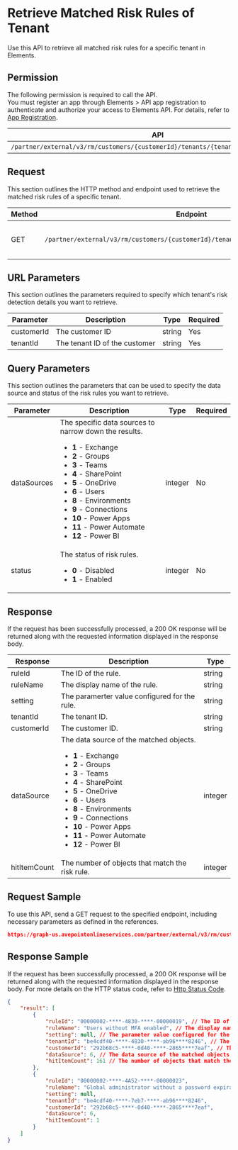 # Retrieve Matched Risk Rules of Tenant

Use this API to retrieve all matched risk rules for a specific tenant in Elements.  

## Permission  

The following permission is required to call the API.  
You must register an app through Elements > API app registration to authenticate and authorize your access to Elements API. For details, refer to [App Registration](../register-app.md).

| API | Permission |
|-----------|-----------|
| `/partner/external/v3/rm/customers/{customerId}/tenants/{tenantId}/detection/rules` | elements.rm.read.all |  


## Request

This section outlines the HTTP method and endpoint used to retrieve the matched risk rules of a specific tenant.

| Method | Endpoint | Description |
|-----------|-----------|-----------|
|GET|`/partner/external/v3/rm/customers/{customerId}/tenants/{tenantId}/detection/rules`|Retrieves the matched risk rules.|


## URL Parameters

This section outlines the parameters required to specify which tenant's risk detection details you want to retrieve.

| Parameter | Description | Type | Required |
| --- | --- | --- | --- |
| customerId | The customer ID | string | Yes |
| tenantId | The tenant ID of the customer | string | Yes |


## Query Parameters

This section outlines the parameters that can be used to specify the data source and status of the risk rules you want to retrieve.

| Parameter | Description | Type | Required |
| --- | --- | --- | --- |
| dataSources | The specific data sources to narrow down the results. <ul><li>**1** - Exchange</li><li>**2** - Groups</li><li>**3** - Teams</li><li>**4** - SharePoint</li><li>**5** - OneDrive</li><li>**6** - Users</li><li>**8** - Environments</li><li>**9** - Connections</li><li>**10** - Power Apps</li><li>**11** - Power Automate</li><li>**12** - Power BI</li></ul>| integer | No |
| status | The status of risk rules. <ul><li>**0** - Disabled</li><li>**1** - Enabled</li></ul>| integer | No |


## Response

If the request has been successfully processed, a 200 OK response will be returned along with the requested information displayed in the response body.

| Response | Description | Type |
| --- | --- | --- |
| ruleId | The ID of the rule. | string |
| ruleName | The display name of the rule. | string |
| setting | The paramerter value configured for the rule.  | string |
| tenantId | The tenant ID. | string |
| customerId | The customer ID. | string |
| dataSource | The data source of the matched objects. <ul><li>**1** - Exchange</li><li>**2** - Groups</li><li>**3** - Teams</li><li>**4** - SharePoint</li><li>**5** - OneDrive</li><li>**6** - Users</li><li>**8** - Environments</li><li>**9** - Connections</li><li>**10** - Power Apps</li><li>**11** - Power Automate</li><li>**12** - Power BI</li></ul>| integer |
| hitItemCount | The number of objects that match the risk rule. | integer |


## Request Sample

To use this API, send a GET request to the specified endpoint, including necessary parameters as defined in the references.

```json
https://graph-us.avepointonlineservices.com/partner/external/v3/rm/customers/d926b068-****-4830-****-fd2a****4e99/tenants/0eaab044-****-4a92-****-93c6****711e/detection/rules
```

## Response Sample

If the request has been successfully processed, a 200 OK response will be returned along with the requested information displayed in the response body. For more details on the HTTP status code, refer to [Http Status Code](../Use-AvePoint-Graph-API.md#http-status-code).

```json 
{
    "result": [
        {
            "ruleId": "00000002-****-4830-****-00000019", // The ID of the rule
            "ruleName": "Users without MFA enabled", // The display name of the rule
            "setting": null, // The parameter value configured for the rule
            "tenantId": "be4cdf40-****-4830-****-ab96****8246", // The tenant ID
            "customerId": "292b68c5-****-0d40-****-2865****7eaf", // The customer ID
            "dataSource": 6, // The data source of the matched objects, Users
            "hitItemCount": 161 // The number of objects that match the risk rule
        },
        {
            "ruleId": "00000002-****-4A52-****-00000023", 
            "ruleName": "Global administrator without a password expiration date", 
            "setting": null, 
            "tenantId": "be4cdf40-****-7eb7-****-ab96****8246", 
            "customerId": "292b68c5-****-0d40-****-2865****7eaf", 
            "dataSource": 6, 
            "hitItemCount": 1 
        }
    ]
}